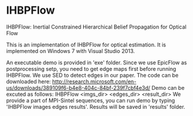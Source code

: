 # IHBPFlow

IHBPFlow: Inertial Constrained Hierarchical Belief Propagation for Optical Flow

This is an implementation of IHBPFlow for optical estimation. It is implemented on Windows 7 with Visual Studio 2013.

An executable demo is provided in 'exe' folder.
	Since we use EpicFlow as postprocessing setp, you need to get edge maps first before running IHBPFlow.
	We use SED to detect edges in our paper. The code can be downloaded here: 
		http://research.microsoft.com/en-us/downloads/389109f6-b4e8-404c-84bf-239f7cbf4e3d/
	Demo can be excuted as follows:
		IHBPFlow <imgs_dir> <edges_dir> <result_dir>
	We provide a part of MPI-Sintel sequences, you can run demo by typing 'IHBPFlow images edges results'.
	Results will be saved in 'results' folder.